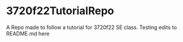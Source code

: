 # 3720f22TutorialRepo
A Repo made to follow a tutorial for 3720f22 SE class.
Testing edits to README.md here
